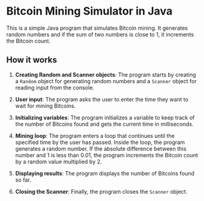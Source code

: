 # Bitcoin Mining Simulator in Java

This is a simple Java program that simulates Bitcoin mining. It generates random numbers and if the sum of two numbers is close to 1, it increments the Bitcoin count.

## How it works

1. **Creating Random and Scanner objects**: The program starts by creating a `Random` object for generating random numbers and a `Scanner` object for reading input from the console.

2. **User input**: The program asks the user to enter the time they want to wait for mining Bitcoins.

3. **Initializing variables**: The program initializes a variable to keep track of the number of Bitcoins found and gets the current time in milliseconds.

4. **Mining loop**: The program enters a loop that continues until the specified time by the user has passed. Inside the loop, the program generates a random number. If the absolute difference between this number and 1 is less than 0.01, the program increments the Bitcoin count by a random value multiplied by 2.

5. **Displaying results**: The program displays the number of Bitcoins found so far.

6. **Closing the Scanner**: Finally, the program closes the `Scanner` object.
